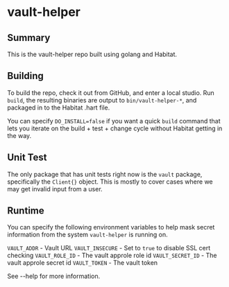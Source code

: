 # vault-helper

## Summary

This is the vault-helper repo built using golang and Habitat.

## Building

To build the repo, check it out from GitHub, and enter a local studio. Run `build`, the resulting binaries are output
to `bin/vault-helper-*`, and packaged in to the Habitat .hart file.

You can specify `DO_INSTALL=false` if you want a quick `build` command that lets you iterate on the build + test + change 
cycle without Habitat getting in the way.

## Unit Test

The only package that has unit tests right now is the `vault` package, specifically the `Client{}` object. This is 
mostly to cover cases where we may get invalid input from a user.

## Runtime

You can specify the following environment variables to help mask secret information from the system `vault-helper` is
running on.

`VAULT_ADDR` - Vault URL
`VAULT_INSECURE` - Set to `true` to disable SSL cert checking
`VAULT_ROLE_ID` - The vault approle role id
`VAULT_SECRET_ID` - The vault approle secret id
`VAULT_TOKEN` - The vault token

See --help for more information.
